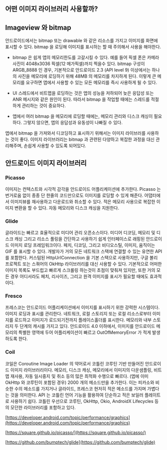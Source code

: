 ## 어떤 이미지 라이브러리 사용할까?

## Imageview 와 bitmap

안드로이드에서는 bitmap 또는 drawable 와 같은 리소스를 가지고 이미지를 화면에 표시할 수 있다. bitmap 을 로딩해 이미지를 표시하는 할 때 주의해서 사용을 해야한다.

* bitmap 은 쉽게 앱의 메모리한도를 고갈시킬 수 있다. 예를 들어 픽셀 폰은 카메라 사진이 4048x3036 픽셀(12 메가픽셀)까지 찍을수 있다. bitmap 구성이 ARGB_8888 인 경우, 기본적으로 안드로이드 2.3 (API level 9) 이상에서는 하나의 사진을 메모리에 로딩하기 위해 48MB 의 메모리를 차지하게 된다. 이렇게 큰 메모리를 요구하면 앱에서 사용할 수 있는 모든 메모리를 즉시 사용하게 될 수 있다.

* UI 스레드에서 비트맵을 로딩하는 것은 앱의 성능을 저하되어 늦은 응답성 또는 ANR 메시지와 같은 원인이 된다. 따라서 bitmap 을 작업할 때에는 스레드를 적절하게 관리하는 것이 중요하다.

* 앱에서 여러 bitmap 을 메모리에 로딩할 때에는, 메모리 관리와 디스크 캐싱이 필요하다. 그렇지 않으면, 앱의 응답성과 유동성이 나빠질 수 있다.

앱에서 bitmap 을 가져와서 디코딩하고 표시하기 위해서는 이미지 라이브러를 사용하는 것이 좋다. 이미지 라이브러리는 bitmap 과 관련된 다양하고 복잡한 과정을 대신 관리해주며, 손쉽게 사용할 수 있도록 되어있다.



## 안드로이드 이미지 라이브러리

### Picasso

이미지는 컨텍스트와 시각적 감각을 안드로이드 어플리케이션에 추가한다. Picasso 는 번거로움 없이 종종 단 한줄의 코드만으로도 이미지를 로딩할 수 있게 해준다. 어댑터에서 이미지뷰를 재사용하고 다운로드와 취소할 수 있다. 적은 메모리 사용으로 복잡한 이미지 변환을 할 수 있다. 자동 메모리와 디스크 캐싱을 지원한다.

### Glide

글라이드는 빠르고 효율적으로 미디어 관리 오픈소스이다. 미디어 디코딩, 메모리 및 디스크 캐싱 그리고 리소스 풀링을 간단하고 사용하기 쉽게 인터페이스로 래핑된 안드로이드 이미지 로딩 프레임워크이다. 페치, 디코딩, 그리고 비디오스틸, 이미지, 움직이는 GIF 를 표시할 수 있다. 개발자가 거의 모든 네트워크 스택에 연결할 수 있는 유연한 API 를 포함한다. 커스텀된 HttpUrlConnection 을 기본 스택으로 사용하지만, 구글 볼리 프로젝트 또는 스쿼어의 OkHttp 라이브러리를 대신 사용할 수 있다. 기본적으로 어떠한 이미지 목록도 부드럽고 빠르게 스크롤링 하는것이 초점이 맞춰져 있지만, 또한 거의 모든 경우 어디서라도 페치, 리사이즈, 그리고 원격 이미지를 표시가 필요할 때에도 효과적이다.

### Fresco

프레스코는 안드로이드 어플리케이션에서 이미지를 표시하기 위한 강력한 시스템이다. 이미지 로딩과 표시를 관리한다. 네트워크, 로컬 스토리지 또는 로컬 리소스로부터 이미지를 로드하고 이미지가 로드되기전까지 플레이스홀더를 표시한다. 메모리와 내부 스토리지 두 단계의 캐시를 가지고 있다. 안드로이드 4.0 이하에서, 이미지를 안드로이드 메모리의 특별한 영역에 두어 어플리케이션이 빠르고 OutOfMemoryError 가 적게 발생하도록 한다. 

### Coil

코일은 Coroutine Image Loader 의 약어로서 코틀린 코루틴 기반 만들어진 안드로이드 이미지 라이브러리이다. 메모리, 디스크 캐싱, 메모리에서 이미지의 다운샘플링, 비트맵 재사용, 자동 일시중지 및 취소 등의 많은 최적화 수행으로 빠르다. (앱에 이미 OkHttp 와 코루틴이 포함된 경우) 2000 개의 메소드만을 추가한다. 이는 피카소와 비슷한 수의 메소드를 가지거나 글라이드, 프레스코 현저히 적은 메소드를 가지며 가볍다는 것을 의미한다. API 는 코틀린 언어 기능을 활용하여 단순하고 적은 보일러 플레이트로 사용하기 쉽다. 코틀린 우선으로 코루틴, OkHttp, Okio, AndroidX Lifecycles 등의 모던한 라이브러리를 포함하고 있다.



[https://developer.android.com/topic/performance/graphics](https://developer.android.com/topic/performance/graphics)

[https://square.github.io/picasso/](https://square.github.io/picasso/)

[https://github.com/bumptech/glide](https://github.com/bumptech/glide)

